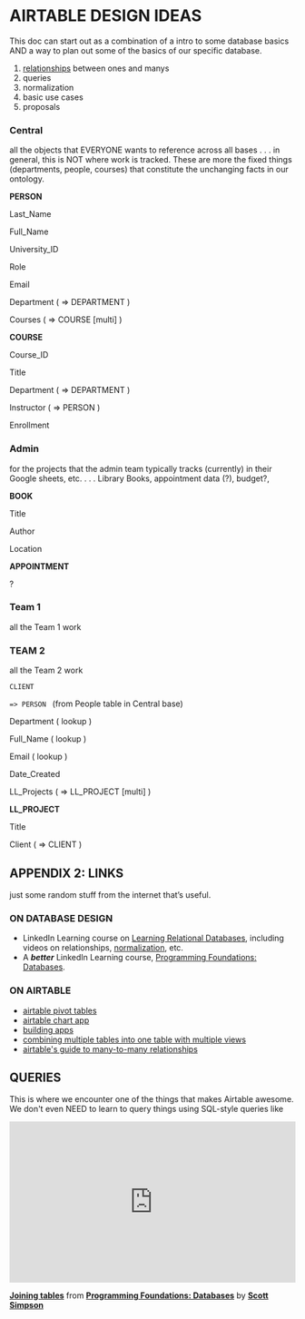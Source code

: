 # AIRTABLE DESIGN IDEAS #

This doc can start out as a combination of a intro to some database basics AND a way to plan out some of the basics of our specific database.

1. [relationships](/simple/labs/airtable-lab/relationships) between ones and manys
2. queries
3. normalization
4. basic use cases
5. proposals




### Central

all the objects that EVERYONE wants to reference across all bases . . . in general, this is NOT where work is tracked. These are more the fixed things (departments, people, courses) that constitute the unchanging facts in our ontology.

**PERSON**

Last_Name

Full_Name

University_ID

Role

Email

Department ( => DEPARTMENT )

Courses ( => COURSE [multi] )

**COURSE**

Course_ID

Title

Department ( => DEPARTMENT )

Instructor ( => PERSON )

Enrollment


### Admin

for the projects that the admin team typically tracks (currently) in their Google sheets, etc. . . . Library Books, appointment data (?), budget?, 

**BOOK**

Title

Author

Location

**APPOINTMENT**

?


### Team 1

all the Team 1 work


### TEAM 2

all the Team 2 work

`CLIENT`

 `=> PERSON ` (from People table in Central base)

Department ( lookup )

Full_Name ( lookup )

Email ( lookup )

Date_Created

LL_Projects ( => LL_PROJECT [multi] )

**LL_PROJECT**

Title

Client ( => CLIENT )


### 


## APPENDIX 2: LINKS

just some random stuff from the internet that’s useful.


### ON DATABASE DESIGN



*   LinkedIn Learning course on [Learning Relational Databases](https://www.linkedin.com/learning/learning-relational-databases-2/database-management-systems-dbms?u=2194065), including videos on relationships, [normalization](https://www.linkedin.com/learning/learning-relational-databases-2/first-normal-form?u=2194065), etc.
*   A **_better_** LinkedIn Learning course, [Programming Foundations: Databases](https://www.linkedin.com/learning/programming-foundations-databases-2/why-use-a-database?u=2194065).


### ON AIRTABLE



*   [airtable pivot tables](https://support.airtable.com/hc/en-us/articles/115013249307-Pivot-table-block)
*   [airtable chart app](https://support.airtable.com/hc/en-us/articles/115013248487-Chart-block)
*   [building apps](https://support.airtable.com/hc/en-us/articles/360021502434)
*   [combining multiple tables into one table with multiple views](https://support.airtable.com/hc/en-us/articles/360007520454-Combining-multiple-tables-into-one-table-with-multiple-views)
*   [airtable's guide to many-to-many relationships](https://support.airtable.com/hc/en-us/articles/218734758-Airtable-s-guide-to-many-to-many-relationships)


## QUERIES ##

This is where we encounter one of the things that makes Airtable awesome. We don't even NEED to learn to query things using SQL-style queries like 
<div style="position:relative;height:0;padding-bottom:56.25%"><iframe width="640" height="360" src="https://www.linkedin.com/learning/embed/programming-foundations-databases-2/joining-tables?claim=AQGOkTzxGFKWawAAAXU2lj2aJQg8VuGBUlxD03wpdO-YKdKhwIrqbmnxnu_RlONvE2XkO_vWfbWlOTqRulljzdqzybGYZW_ymfpCzeH_8bYmkZWSc28Y1fzc9hZF931TmKZj5MGvUb4kf99X28_5Y_9B7l4q55kiv_-cPSIVFUJ8bWa298tl7a30m-he6W2A-MOBzbEnFdW9ufE-Lx0V3z888CLNx79PsEGwUmf3YsAGe_mZowxMX136Foh4b_hSfAegXqzJ1nbl0LNT3fbTprJeVgG13AaX_isKdZ37cCW3McrAtqqTFQIfsN1igztDUiE_lyDfL64i_WvlZYtH3Mk-34RQyizUv5TiQhdXx_Td1xRwZVL7ayDnGqhkuMoNZ3dDgW20Q00y10eiXIVhPP_f9JFeENQmfygEYF3D9j9kr-LXhlqDqvsNTarP0tF9Zp9qgw_AAEopYn6RcNcXvvNCpNpscYGX3sxnF_vnSSXx63ROgbrc8KzIN-crySwy7hoC2C8D874VxwIhZXFF5-EjhhYVByNAOTeO0eLob2ZI_j719IeB8VotN474CWmdxWKLdxTpmR_1uV-tuxNUXfofvk76BEujRwvIHGdjc97kjmIQmQ82nJmSuf0nQ1ezwIcnuGso2-xoJw5VfbQdK0XbxnPHTRUb8Dyel4muzZbzg74TFG7QsAlJbkrbiHE5lhXQ03sK4lTdKewXUxCpAecGMDyPmHgMYEb3L6EPi7PUoMWl" mozallowfullscreen="true" webkitallowfullscreen="true" allowfullscreen="true" frameborder="0" style="position:absolute;width:100%;height:100%;left:0"></iframe></div><p><strong><a href="https://www.linkedin.com/learning/programming-foundations-databases-2/joining-tables?trk=embed_lil">Joining tables</a></strong> from <strong><a href="https://www.linkedin.com/learning/programming-foundations-databases-2?trk=embed_lil">Programming Foundations: Databases</a></strong> by <strong><a href="https://www.linkedin.com/learning/instructors/scott-simpson?trk=embed_lil">Scott Simpson</a></strong></p>


